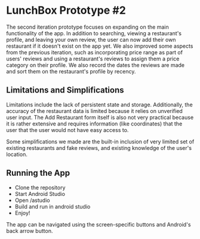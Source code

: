 # LunchBox Prototype #2

The second iteration prototype focuses on expanding on the main functionality of the app.
In addition to searching, viewing a restaurant's profile, and leaving your own review,
the user can now add their own restaurant if it doesn't exist on the app yet. We also improved some aspects 
from the previous iteration, such as incorporating price range as part of users' reviews and using a restaurant's 
reviews to assign them a price category on their profile. We also record the dates the reviews are made and sort them on the restaurant's profile by recency.

## Limitations and Simplifications 
Limitations include the lack of persistent state and storage. Additionally, the accuracy of the restaurant data is limited because it relies
on unverified user input. The Add Restaurant form itself is also not very practical because it is rather extensive and requires information (like coordinates) that the user
 that the user would not have easy access to.

Some simplifications we made are the built-in inclusion of very limited set of existing restaurants and fake reviews, and existing knowledge of the user's location.

## Running the App
* Clone the repository
* Start Android Studio
* Open /astudio
* Build and run in android studio
* Enjoy!

The app can be navigated using the screen-specific buttons and Android's back arrow button.

